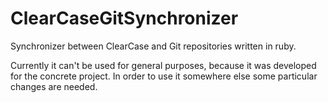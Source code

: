 ClearCaseGitSynchronizer
========================

Synchronizer between ClearCase and Git repositories written in ruby. 

Currently it can't be used for general purposes, because it was developed for the concrete project.
In order to use it somewhere else some particular changes are needed.
